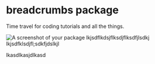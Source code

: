 breadcrumbs package
===================

Time travel for coding tutorials and all the things.

![A screenshot of your package](https://f.cloud.github.com/assets/69169/2290250/c35d867a-a017-11e3-86be-cd7c5bf3ff9b.gif)
lkjsdflkdsjflksdjflksdfjlsdkj
lkjsdfklsdjfl;sdkfjdslkjl

lkasdlkasjdlkasd
